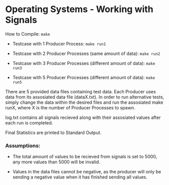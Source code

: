 # Operating Systems - Working with Signals

How to Compile: `make`

* Testcase with 1 Producer Process: `make run1`

* Testcase with 2 Producer Processes (same amount of data): `make run2`

* Testcase with 3 Producer Processes (different amount of data): `make run3`

* Testcase with 5 Producer Processes (different amount of data): `make run5`

There are 5 provided data files containing test data. Each Producer uses data from its assosiated data file (dataX.txt). In order to run alternative tests, simply change the data within the desired files and run the assosiated make runX, where X is the number of Producer Processes to spawn.

log.txt contains all signals recieved along with their assosiated values after each run is completed.

Final Statistics are printed to Standard Output.

### Assumptions:

* The total amount of values to be recieved from signals is set to 5000, any more values than 5000 will be invalid.

* Values in the data files cannot be negative, as the producer will only be sending a negative value when it has finished sending all values.



